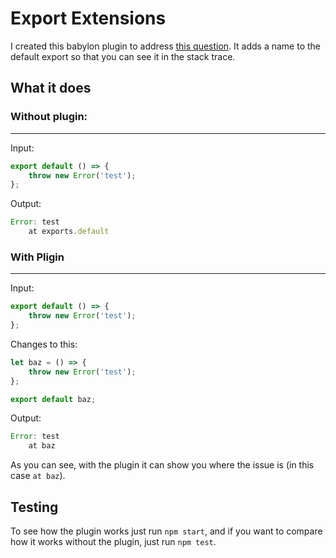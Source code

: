 # Export Extensions
I created this babylon plugin to address [this question](https://github.com/babel/babylon/issues/706). It adds a name to the default export so that you can see it in the stack trace.

## What it does
### Without plugin:
---
Input:
```js
export default () => {
    throw new Error('test');
};
```
Output:
```js
Error: test
    at exports.default
```
### With Pligin
---
Input:
```js
export default () => {
    throw new Error('test');
};
```
Changes to this:
```js
let baz = () => {
    throw new Error('test');
};

export default baz;
```
Output:
```js
Error: test
    at baz
```
As you can see, with the plugin it can show you where the issue is (in this case `at baz`).

## Testing
To see how the plugin works just run `npm start`, and if you want to compare how it works without the plugin, just run `npm test`.